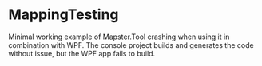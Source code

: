 # MappingTesting

Minimal working example of Mapster.Tool crashing when using it in combination with WPF.
The console project builds and generates the code without issue, but the WPF app fails to build.
